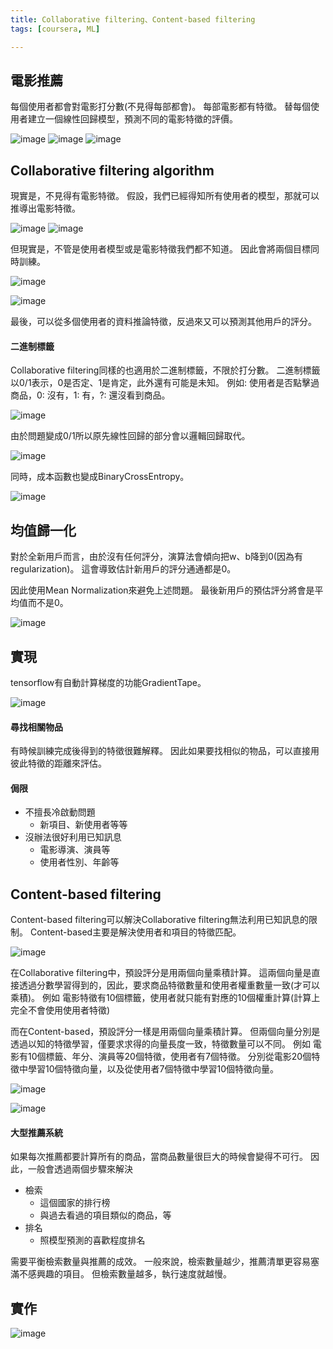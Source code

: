 ```yaml
---
title: Collaborative filtering、Content-based filtering
tags: [coursera, ML]

---
```


## 電影推薦
每個使用者都會對電影打分數(不見得每部都會)。
每部電影都有特徵。
替每個使用者建立一個線性回歸模型，預測不同的電影特徵的評價。

![image](https://hackmd.io/_uploads/Sk1lZhXDR.png)
![image](https://hackmd.io/_uploads/HJ8Me3XPR.png)
![image](https://hackmd.io/_uploads/HkTuln7P0.png)

## Collaborative filtering algorithm
現實是，不見得有電影特徵。
假設，我們已經得知所有使用者的模型，那就可以推導出電影特徵。

![image](https://hackmd.io/_uploads/SkClX27PC.png)
![image](https://hackmd.io/_uploads/S183m3XwR.png)

但現實是，不管是使用者模型或是電影特徵我們都不知道。
因此會將兩個目標同時訓練。

![image](https://hackmd.io/_uploads/HyPvrhQDR.png)

![image](https://hackmd.io/_uploads/BkCfLh7D0.png)

最後，可以從多個使用者的資料推論特徵，反過來又可以預測其他用戶的評分。

#### 二進制標籤
Collaborative filtering同樣的也適用於二進制標籤，不限於打分數。
二進制標籤以0/1表示，0是否定、1是肯定，此外還有可能是未知。
例如: 使用者是否點擊過商品，0: 沒有，1: 有，?: 還沒看到商品。

![image](https://hackmd.io/_uploads/SytOOh7P0.png)

由於問題變成0/1所以原先線性回歸的部分會以邏輯回歸取代。

![image](https://hackmd.io/_uploads/ByKAdnmvR.png)

同時，成本函數也變成BinaryCrossEntropy。

![image](https://hackmd.io/_uploads/HJuFt3QvC.png)

## 均值歸一化
對於全新用戶而言，由於沒有任何評分，演算法會傾向把w、b降到0(因為有regularization)。
這會導致估計新用戶的評分通通都是0。

因此使用Mean Normalization來避免上述問題。
最後新用戶的預估評分將會是平均值而不是0。

![image](https://hackmd.io/_uploads/SkVzp37DC.png)


## 實現
tensorflow有自動計算梯度的功能GradientTape。

![image](https://hackmd.io/_uploads/ryXxbpQv0.png)

#### 尋找相關物品
有時候訓練完成後得到的特徵很難解釋。
因此如果要找相似的物品，可以直接用彼此特徵的距離來評估。

#### 侷限
* 不擅長冷啟動問題
    * 新項目、新使用者等等
* 沒辦法很好利用已知訊息
    * 電影導演、演員等
    * 使用者性別、年齡等

## Content-based filtering
Content-based filtering可以解決Collaborative filtering無法利用已知訊息的限制。
Content-based主要是解決使用者和項目的特徵匹配。

![image](https://hackmd.io/_uploads/BJpwG1BvR.png)

在Collaborative filtering中，預設評分是用兩個向量乘積計算。
這兩個向量是直接透過分數學習得到的，因此，要求商品特徵數量和使用者權重數量一致(才可以乘積)。
例如
電影特徵有10個標籤，使用者就只能有對應的10個權重計算(計算上完全不會使用使用者特徵)

而在Content-based，預設評分一樣是用兩個向量乘積計算。
但兩個向量分別是透過以知的特徵學習，僅要求求得的向量長度一致，特徵數量可以不同。
例如
電影有10個標籤、年分、演員等20個特徵，使用者有7個特徵。
分別從電影20個特徵中學習10個特徵向量，以及從使用者7個特徵中學習10個特徵向量。

![image](https://hackmd.io/_uploads/rkImLJHPR.png)

![image](https://hackmd.io/_uploads/BkBO2kSv0.png)

#### 大型推薦系統
如果每次推薦都要計算所有的商品，當商品數量很巨大的時候會變得不可行。
因此，一般會透過兩個步驟來解決
* 檢索
    * 這個國家的排行榜
    * 與過去看過的項目類似的商品，等
* 排名
    * 照模型預測的喜歡程度排名

需要平衡檢索數量與推薦的成效。
一般來說，檢索數量越少，推薦清單更容易塞滿不感興趣的項目。
但檢索數量越多，執行速度就越慢。

## 實作

![image](https://hackmd.io/_uploads/HkGq5pOvR.png)
